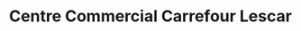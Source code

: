---
title: "Centre Commercial Carrefour Lescar"
url: /lescar/centre-commercial-carrefour-lescar/
shop: centre commercial
---